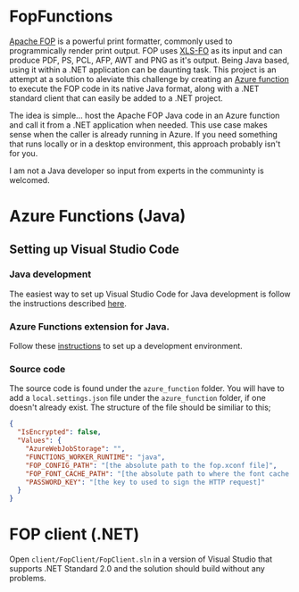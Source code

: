 # FopFunctions

[Apache FOP](https://xmlgraphics.apache.org/fop/) is a powerful print formatter, commonly used to programmically render print output. FOP uses [XLS-FO](https://www.w3.org/TR/xsl11/) as its input and can produce PDF, PS, PCL, AFP, AWT and PNG as it's output. Being Java based, using it within a .NET application can be daunting task. This project is an attempt at a solution to aleviate this challenge by creating an [Azure function](https://azure.microsoft.com/en-us/services/functions/) to execute the FOP code in its native Java format, along with a .NET standard client that can easily be added to a .NET project.

The idea is simple... host the Apache FOP Java code in an Azure function and call it from a .NET application when needed. This use case makes sense when the caller is already running in Azure. If you need something that runs locally or in a desktop environment, this approach probably isn't for you.

I am not a Java developer so input from experts in the communinty is welcomed.

# Azure Functions (Java)

## Setting up Visual Studio Code

### Java development

The easiest way to set up Visual Studio Code for Java development is follow the instructions described [here](https://code.visualstudio.com/docs/java/java-tutorial).

### Azure Functions extension for Java.

Follow these [instructions](https://code.visualstudio.com/docs/java/java-azurefunctions) to set up a development environment.

### Source code

The source code is found under the `azure_function` folder. You will have to add a `local.settings.json` file under the `azure_function` folder, if one doesn't already exist. The structure of the file should be similiar to this;

```json
{
  "IsEncrypted": false,
  "Values": {
    "AzureWebJobStorage": "",
    "FUNCTIONS_WORKER_RUNTIME": "java",
    "FOP_CONFIG_PATH": "[the absolute path to the fop.xconf file]",
    "FOP_FONT_CACHE_PATH": "[the absolute path to where the font cache file will be created]",
    "PASSWORD_KEY": "[the key to used to sign the HTTP request]"
  }
}
```

# FOP client (.NET)

Open `client/FopClient/FopClient.sln` in a version of Visual Studio that supports .NET Standard 2.0 and the solution should build without any problems.
